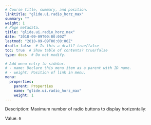 ```yaml
---
# Course title, summary, and position.
linktitle: "glide.ui.radio_horz_max"
summary: ""
weight: 1
# Page metadata.
title: "glide.ui.radio_horz_max"
date: "2018-09-09T00:00:00Z"
lastmod: "2018-09-09T00:00:00Z"
draft: false  # Is this a draft? true/false
toc: true  # Show table of contents? true/false
type: docs  # Do not modify.

# Add menu entry to sidebar.
# - name: Declare this menu item as a parent with ID name.
# - weight: Position of link in menu.
menu:
  properties:
    parent: Properties
    name: "glide.ui.radio_horz_max"
    weight: 1
---
```


Description: Maximum number of radio buttons to display horizontally:


Value: `0`